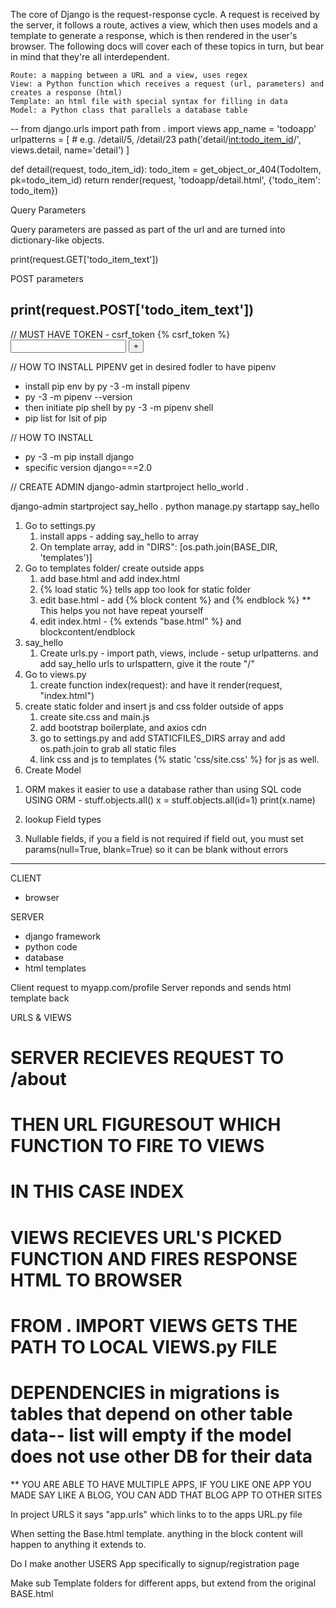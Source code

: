 The core of Django is the request-response cycle. A request is received by the server, it follows a route, actives a view, which then uses models and a template to generate a response, which is then rendered in the user's browser. The following docs will cover each of these topics in turn, but bear in mind that they're all interdependent.

    Route: a mapping between a URL and a view, uses regex
    View: a Python function which receives a request (url, parameters) and creates a response (html)
    Template: an html file with special syntax for filling in data
    Model: a Python class that parallels a database table

--
from django.urls import path
from . import views
app_name = 'todoapp'
urlpatterns = [
    # e.g. /detail/5, /detail/23
    path('detail/<int:todo_item_id>/', views.detail, name='detail')
]

def detail(request, todo_item_id):
    todo_item = get_object_or_404(TodoItem, pk=todo_item_id)
    return render(request, 'todoapp/detail.html', {'todo_item': todo_item})

Query Parameters

Query parameters are passed as part of the url and are turned into dictionary-like objects.

print(request.GET['todo_item_text'])

POST parameters

print(request.POST['todo_item_text'])
--

<form action="{% url 'todos:add' %}" method="post">
    // MUST HAVE TOKEN - csrf_token
    {% csrf_token %}
    <input type="text" name="todo_text"/>
    <button type="submit">+</button>
</form>



// HOW TO INSTALL PIPENV
get in desired fodler to have pipenv
- install pip env by py -3 -m install pipenv
- py -3 -m pipenv --version
- then initiate pip shell by py -3 -m pipenv shell 
- pip list for lsit of pip


// HOW TO INSTALL
- py -3 -m pip install django
-  specific version django===2.0

// CREATE ADMIN
 django-admin startproject hello_world .


 <!-- HOW TO START PROJECT -->
 django-admin startproject say_hello .
 python manage.py startapp say_hello

1. Go to settings.py
    1. install apps - adding say_hello to array
    2. On template array, add in "DIRS": [os.path.join(BASE_DIR, 'templates')]
2. Go to templates folder/ create outside apps
    1. add base.html and add index.html
    2. {% load static %} tells app too look for static folder
    3. edit base.html - add {% block content %} and {% endblock %} ** This helps you not have repeat yourself
    <!-- EXTENDS BASE.HTML means you don't have to write all the boilerplate again -->
    4. edit index.html - {% extends "base.html" %} and blockcontent/endblock
3. say_hello
    1. Create urls.py - import path, views, include - setup urlpatterns. and add say_hello urls to urlspattern, give it the route "/"
4. Go to views.py
    1. create function index(request): and have it render(request, "index.html")
5. create static folder and insert js and css folder outside of apps
    1. create site.css and main.js
    2. add bootstrap boilerplate, and axios cdn
    3. go to settings.py and add STATICFILES_DIRS array and add os.path.join to grab all static files
    4. link css and js to templates {% static 'css/site.css' %} for js as well.
6. Create Model

<!-- MODEL NOTES -->
1. ORM makes it easier to use a database rather than using SQL code
USING ORM - stuff.objects.all()
x = stuff.objects.all(id=1)
print(x.name)

2. lookup Field types

3. Nullable fields, if you a field is not required if field out, you must set params(null=True, blank=True) so it can be blank without errors


***
CLIENT
- browser

SERVER
- django framework
- python code
- database
- html templates

Client request to myapp.com/profile
Server reponds and sends html template back

URLS & VIEWS
# SERVER RECIEVES REQUEST TO /about
# THEN URL FIGURESOUT WHICH FUNCTION TO FIRE TO VIEWS
# IN THIS CASE INDEX
# VIEWS RECIEVES URL'S PICKED FUNCTION AND FIRES RESPONSE HTML TO BROWSER

# FROM . IMPORT VIEWS GETS THE PATH TO LOCAL VIEWS.py FILE

# DEPENDENCIES in migrations is tables that depend on other table data-- list will empty if the model does not use other DB for their data


** YOU ARE ABLE TO HAVE MULTIPLE APPS, IF YOU LIKE ONE APP YOU MADE SAY LIKE A BLOG, YOU CAN ADD THAT BLOG APP TO OTHER SITES


In project URLS it says "app.urls" which links to to the apps URL.py file

When setting the Base.html template. anything in the block content will happen to anything it extends to.

Do I make another USERS App specifically to signup/registration page

Make sub Template folders for different apps, but extend from the original BASE.html